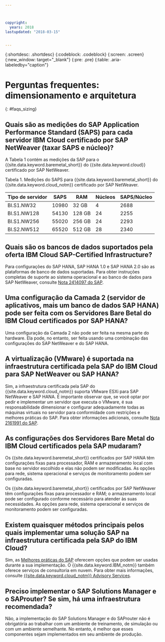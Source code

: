 ```yaml
---



copyright:
  years: 2018
lastupdated: "2018-03-15"


---
```


{:shortdesc: .shortdesc}
{:codeblock: .codeblock}
{:screen: .screen}
{:new_window: target="_blank"}
{:pre: .pre}
{:table: .aria-labeledby="caption"}

# Perguntas frequentes: dimensionamento e arquitetura
{: #faqs_sizing}

## Quais são as medições do SAP Application Performance Standard (SAPS) para cada servidor IBM Cloud certificado por SAP NetWeaver (taxar SAPS e núcleo)?

A Tabela 1 contém as medições da SAP para o {{site.data.keyword.baremetal_short}} do {{site.data.keyword.cloud}} certificado por SAP NetWeaver.

Tabela 1. Medições do SAPS para {{site.data.keyword.baremetal_short}} do {{site.data.keyword.cloud_notm}} certificado por SAP NetWeaver.

| **Tipo de servidor** | **SAPS** | **RAM** | **Núcleos** | **SAPS/Núcleo** |
| --- | --- | --- | --- | --- |
| BI.S1.NW32 | 10980 | 32 GB | 4 | 2688 |
| BI.S1.NW128 | 54130 | 128 GB | 24 | 2255 |
| BI.S1.NW256 | 55020 | 256 GB | 24 | 2293 |
| BI.S2.NW512 | 65520 | 512 GB | 28 | 2340 |

## Quais são os bancos de dados suportados pela oferta IBM Cloud SAP-Certified Infrastructure?

Para configurações do SAP HANA, SAP HANA 1.0 e SAP HANA 2.0 são as plataformas de banco de dados suportadas. Para obter instruções completas de suporte ao sistema operacional e ao banco de dados para SAP NetWeaver, consulte [Nota 2414097 do SAP](https://launchpad.support.sap.com/#/notes/2414097).

## Uma configuração da Camada 2 (servidor de aplicativos, mais um banco de dados SAP HANA) pode ser feita com os Servidores Bare Betal do IBM Cloud certificados por SAP HANA?

Uma configuração da Camada 2 não pode ser feita na mesma parte do hardware. Ela pode, no entanto, ser feita usando uma combinação das configurações do SAP NetWeaver e do SAP HANA.

## A virtualização (VMware) é suportada na infraestrutura certificada pela SAP do IBM Cloud para SAP NetWeaver ou SAP HANA?

Sim, a infraestrutura certificada pela SAP do {{site.data.keyword.cloud_notm}} suporta VMware ESXi para SAP NetWeaver e SAP HANA. É importante observar que, se você optar por pedir e implementar um servidor que executa o VMware, é sua responsabilidade dimensionar e configurar adequadamente todas as máquinas virtuais no servidor para conformidade com restrições e melhores práticas do SAP. Para obter informações adicionais, consulte [Nota 2161991 do SAP](https://launchpad.support.sap.com/#/notes/2161991).

## As configurações dos Servidores Bare Metal do IBM Cloud certificados pela SAP mudaram?

Os {{site.data.keyword.baremetal_short}} certificados por SAP HANA têm configurações fixas para processador, RAM e armazenamento local com base no servidor escolhido e elas não podem ser modificadas. As opções para rede, sistema operacional e serviços de monitoramento podem ser configuradas.

Os {{site.data.keyword.baremetal_short}} certificados por SAP NetWeaver têm configurações fixas para processador e RAM; o armazenamento local pode ser configurado conforme necessário para atender às suas necessidades. As opções para rede, sistema operacional e serviços de monitoramento podem ser configuradas.

## Existem quaisquer métodos principais pelos quais implementar uma solução SAP na infraestrutura certificada pela SAP do IBM Cloud?

Sim, as [Melhores práticas do SAP](https://help.sap.com/viewer/p/SAP_Best_Practices) oferecem opções que podem ser usadas durante a sua implementação. O {{site.data.keyword.IBM_notm}} também oferece serviços de consultoria em nuvem. Para obter mais informações, consulte [{{site.data.keyword.cloud_notm}} Advisory Services](https://www.ibm.com/us-en/marketplace/cloud-consulting-services).

## Preciso implementar o SAP Solutions Manager e o SAProuter? Se sim, há uma infraestrutura recomendada?

Não, a implementação do SAP Solutions Manager e do SAProuter não é obrigatória ao trabalhar com um ambiente de treinamento, de simulação ou com um ambiente semelhante. No entanto, é melhor que esses componentes sejam implementados em seu ambiente de produção.


